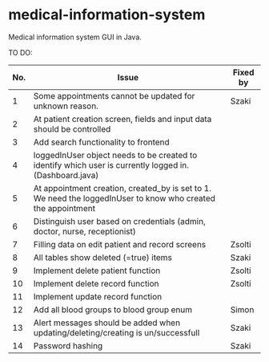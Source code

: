 # medical-information-system
Medical information system GUI in Java.

TO DO:

| No. 	 | Issue                                                                                                         	            | Fixed by 	 |
|-------|----------------------------------------------------------------------------------------------------------------------------|------------|
| 1   	 | Some appointments cannot be updated for unknown reason.                                                       	            | 	Szaki     |
| 2   	 | At patient creation screen, fields and input data should be controlled                                        	            | 	          |
| 3   	 | Add search functionality to frontend                                                                                     	 | 	          |
| 4   	 | loggedInUser object needs to be created to identify which user is currently logged in. (Dashboard.java)       	            | 	          |
| 5   	 | At appointment creation, created_by is set to 1. We need the loggedInUser to know who created the appointment 	            | 	          |
| 6   	 | Distinguish user based on credentials (admin, doctor, nurse, receptionist)                                    	            | 	          |
| 7   	 | Filling data on edit patient and record screens                                                               	            | Zsolti	    |
| 8   	 | All tables show deleted (=true) items                                                         	                            | Szaki	     |
| 9   	 | Implement delete patient function                                                                             	            | Zsolti     |
| 10  	 | Implement delete record function                                                                              	            | Zsolti	    |
| 11  	 | Implement update record function                                                                              	            | 	          |
| 12  	 | Add all blood groups to  blood group enum                                                             	                    | Simon	     |
| 13  	 | Alert messages should be added when updating/deleting/creating is un/successfull                                           | Szaki      |
| 14 	  | Password hashing                                                                                                           | Szaki      |